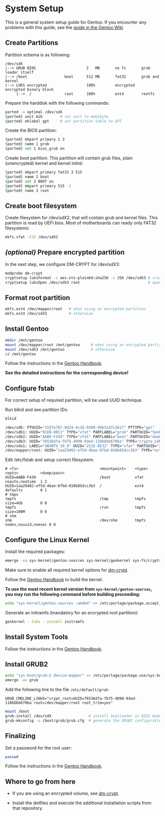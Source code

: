 # System Setup

This is a general system setup guide for Gentoo.
If you encounter any problems with this guide, see the [guide in the Gentoo Wiki](https://wiki.gentoo.org/wiki/Full_Disk_Encryption_From_Scratch_Simplified)

## Create Partitions
Partition schema is as following:
```
/dev/sdX
|--> GRUB BIOS                       2   MB       no fs       grub loader itself
|--> /boot                 boot      512 MB       fat32       grub and kernel
|--> LUKS encrypted                  100%         encrypted   encrypted binary block 
     |-->  /               root      100%         ext4        rootfs
```

Prepare the harddisk with the following commands:
```bash
parted -a optimal /dev/sdX
(parted) unit mib        # set unit to mebibyte
(parted) mklabel gpt     # set partition table to GPT
```

Create the BIOS partition:
```bash
(parted) mkpart primary 1 3
(parted) name 1 grub
(parted) set 1 bios_grub on
```

Create boot partition. This partition will contain grub files, plain (unencrypted) kernel and kernel initrd:
```bash
(parted) mkpart primary fat32 3 515
(parted) name 2 boot
(parted) set 2 BOOT on
(parted) mkpart primary 515 -1
(parted) name 3 root
```

## Create boot filesystem
Create filesystem for /dev/sdX2, that will contain grub and kernel files. This partition is read by UEFI bios. Most of motherboards can ready only FAT32 filesystems:
```bash
mkfs.vfat -F32 /dev/sdX2
```

## *(optional)* Prepare encrypted partition

In the next step, we configure DM-CRYPT for /dev/sdX3:
```bash
modprobe dm-crypt
cryptsetup luksFormat -c aes-xts-plain64:sha256 -s 256 /dev/sdX3 # create the encrypted partition
cryptsetup luksOpen /dev/sdX3 root                               # open encrypted device
```

## Format root partition

```bash
mkfs.ext4 /dev/mapper/root   # when using an encrypted partition
mkfs.ext4 /dev/sdX3          # otherwise
```

## Install Gentoo

```bash
mkdir /mnt/gentoo
mount /dev/mapper/root /mnt/gentoo     # when using an encrypted partition
mount /dev/sdX3 /mnt/gentoo            # otherwise
cd /mnt/gentoo
```

Follow the instructions in the [Gentoo Handbook](https://wiki.gentoo.org/wiki/Handbook:AMD64/Installation/Stage).

**See the detailed instructions for the corresponding device!**

## Configure fstab

For correct setup of required partition, will be used UUID technique.

Run blkid and see partition IDs: 

```bash
blkid

/dev/sdb: PTUUID="3157e787-9d24-4c18-9309-99b31d7c361f" PTTYPE="gpt"
/dev/sdb1: UUID="9CEB-80C1" TYPE="vfat" PARTLABEL="grub" PARTUUID="5eebb27e-9201-45b4-a17a-7ec39983ce2e"
/dev/sdb2: UUID="AABD-F439" TYPE="vfat" PARTLABEL="boot" PARTUUID="daa859db-14ba-4e3c-ba0e-f3eb75768bc6"
/dev/sdb3: UUID="78536dfa-fb75-4090-93ed-110bbbb670ba" TYPE="crypto_LUKS" PARTLABEL="primary" PARTUUID="f7bcb91c-9a0b-4ce7-9acb-b058bb434609"
/dev/sda1: LABEL="UBUNTU 18_0" UUID="221E-8E32" TYPE="vfat" PARTUUID="28153003-01"
/dev/mapper/root: UUID="1aa29402-ef5d-4bae-8fbd-010b85dcc3b3" TYPE="ext4"
```

Edit /etc/fstab and setup correct filesystem:

```fstab
# <fs>                                     <mountpoint>    <type>          <opts>          <dump/pass>
UUID=AABD-F439                             /boot           vfat            noauto,noatime  1 2
UUID=1aa29402-ef5d-4bae-8fbd-010b85dcc3b3  /               ext4            defaults        0 1
# tmps
tmpfs                                      /tmp            tmpfs           size=4Gb        0 0
tmpfs                                      /run            tmpfs           size=100M       0 0
# shm
shm                                        /dev/shm        tmpfs           nodev,nosuid,noexec 0 0
```

## Configure the Linux Kernel

Install the required packages:

```bash
emerge -va sys-kernel/gentoo-sources sys-kernel/genkernel sys-fs/cryptsetup
```

Make sure to enable all required kernel options for [dm-crypt](https://wiki.gentoo.org/wiki/Dm-crypt#Kernel_Configuration).

Follow the [Gentoo Handbook](https://wiki.gentoo.org/wiki/Handbook:AMD64/Installation/Kernel) to build the kernel.

**To use the most recent kernel version from `sys-kernel/gentoo-sources`, you may run the following command before building proceeding:**

```bash
echo "sys-kernel/gentoo-sources ~amd64" >> /etc/portage/package.accept_keywords 
```

Generate an initramfs (mandatory for an encrypted root partition):

```bash
genkernel --luks --install initramfs 
```
## Install System Tools

Follow the instructions in the [Gentoo Handbook](ttps://wiki.gentoo.org/wiki/Handbook:AMD64/Installation/Tools).

## Install GRUB2

```bash
echo "sys-boot/grub:2 device-mapper" >> /etc/portage/package.use/sys-boot
emerge -av grub
```

Add the following line to the file `/etc/default/grub`:

```
GRUB_CMDLINE_LINUX="crypt_root=UUID=78536dfa-fb75-4090-93ed-110bbbb670ba root=/dev/mapper/root root_trim=yes"
```

```bash
mount /boot
grub-install /dev/sdX                 # install bootloader in BIOS mode
grub-mkconfig -o /boot/grub/grub.cfg  # generate the GRUB2 configuration file
```

## Finalizing

Set a password for the root user:

```bash
passwd
```

Follow the instructions in the [Gentoo Handbook](https://wiki.gentoo.org/wiki/Handbook:AMD64/Installation/Finalizing).

## Where to go from here

* If you are using an encrypted volume, see [dm-crypt](https://wiki.gentoo.org/wiki/Dm-crypt).

* Install the dotfiles and execute the additional installation scripts from that repository.
